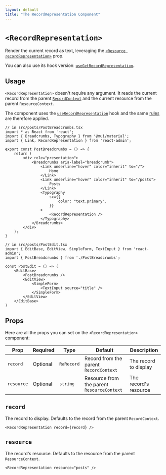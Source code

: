 ```yaml
---
layout: default
title: "The RecordRepresentation Component"
---
```


# `<RecordRepresentation>`

Render the current record as text, leveraging the [`<Resource recordRepresentation>`](./Resource.md#recordrepresentation) prop.

You can also use its hook version: [`useGetRecordRepresentation`](./useGetRecordRepresentation.md).

## Usage

`<RecordRepresentation>` doesn't require any argument. It reads the current record from the parent [`RecordContext`](./useRecordContext.md) and the current resource from the parent `ResourceContext`.

The component uses the [`useRecordRepresentation`](./useRecordRepresentation.md) hook and the same [rules](./useRecordRepresentation.md#preferences) are therefore applied.

```tsx
// in src/posts/PostBreadcrumbs.tsx
import * as React from 'react';
import { Breadcrumbs, Typography } from '@mui/material';
import { Link, RecordRepresentation } from 'react-admin';

export const PostBreadcrumbs = () => {
    return (
        <div role="presentation">
            <Breadcrumbs aria-label="breadcrumb">
                <Link underline="hover" color="inherit" to="/">
                    Home
                </Link>
                <Link underline="hover" color="inherit" to="/posts">
                    Posts
                </Link>
                <Typography
                    sx={{
                        color: "text.primary",
                    }}
                >
                    <RecordRepresentation />
                </Typography>
            </Breadcrumbs>
        </div>
    );
}

// in src/posts/PostEdit.tsx
import { EditBase, EditView, SimpleForm, TextInput } from 'react-admin';
import { PostBreadcrumbs } from './PostBreadcrumbs';

const PostEdit = () => (
    <EditBase>
        <PostBreadcrumbs />
        <EditView>
            <SimpleForm>
                <TextInput source="title" />
            </SimpleForm>
        </EditView>
    </EditBase>
)
```

## Props

Here are all the props you can set on the `<RecordRepresentation>` component:

| Prop       | Required | Type       | Default                                    | Description           |
| ---------- | -------- | ---------- | ------------------------------------------ | ----------------------|
| `record`   | Optional | `RaRecord` | Record from the parent `RecordContext`     | The record to display |
| `resource` | Optional | `string`   | Resource from the parent `ResourceContext` | The record's resource |

## `record`

The record to display. Defaults to the record from the parent `RecordContext`.

```tsx
<RecordRepresentation record={record} />
```

## `resource`

The record's resource. Defaults to the resource from the parent `ResourceContext`.

```tsx
<RecordRepresentation resource="posts" />
```
